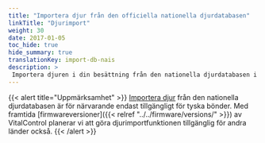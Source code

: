 ```yaml
---
title: "Importera djur från den officiella nationella djurdatabasen"
linkTitle: "Djurimport"
weight: 30
date: 2017-01-05
toc_hide: true
hide_summary: true
translationKey: import-db-nais
description: >
 Importera djuren i din besättning från den nationella djurdatabasen i ditt land till VitalControl.
---
```

{{< alert title="Uppmärksamhet" >}}
[Importera djur](/docs/data-link/hi-tier/tierimport/) från den nationella djurdatabasen är för närvarande endast tillgängligt för tyska bönder. Med framtida [firmwareversioner]({{< relref "../../firmware/versions/" >}}) av VitalControl planerar vi att göra djurimportfunktionen tillgänglig för andra länder också.
{{< /alert >}}
